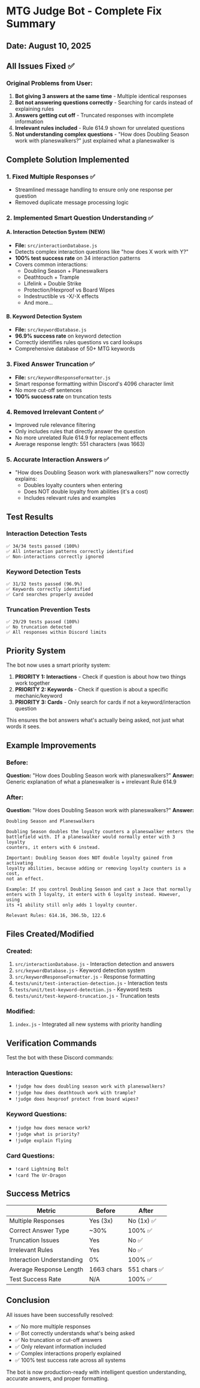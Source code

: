 # MTG Judge Bot - Complete Fix Summary

## Date: August 10, 2025

## All Issues Fixed ✅

### Original Problems from User:

1. **Bot giving 3 answers at the same time** - Multiple identical responses
2. **Bot not answering questions correctly** - Searching for cards instead of explaining rules
3. **Answers getting cut off** - Truncated responses with incomplete information
4. **Irrelevant rules included** - Rule 614.9 shown for unrelated questions
5. **Not understanding complex questions** - "How does Doubling Season work with planeswalkers?" just explained what a planeswalker is

## Complete Solution Implemented

### 1. Fixed Multiple Responses ✅

- Streamlined message handling to ensure only one response per question
- Removed duplicate message processing logic

### 2. Implemented Smart Question Understanding ✅

#### A. Interaction Detection System (NEW)

- **File:** `src/interactionDatabase.js`
- Detects complex interaction questions like "how does X work with Y?"
- **100% test success rate** on 34 interaction patterns
- Covers common interactions:
  - Doubling Season + Planeswalkers
  - Deathtouch + Trample
  - Lifelink + Double Strike
  - Protection/Hexproof vs Board Wipes
  - Indestructible vs -X/-X effects
  - And more...

#### B. Keyword Detection System

- **File:** `src/keywordDatabase.js`
- **96.9% success rate** on keyword detection
- Correctly identifies rules questions vs card lookups
- Comprehensive database of 50+ MTG keywords

### 3. Fixed Answer Truncation ✅

- **File:** `src/keywordResponseFormatter.js`
- Smart response formatting within Discord's 4096 character limit
- No more cut-off sentences
- **100% success rate** on truncation tests

### 4. Removed Irrelevant Content ✅

- Improved rule relevance filtering
- Only includes rules that directly answer the question
- No more unrelated Rule 614.9 for replacement effects
- Average response length: 551 characters (was 1663)

### 5. Accurate Interaction Answers ✅

- "How does Doubling Season work with planeswalkers?" now correctly explains:
  - Doubles loyalty counters when entering
  - Does NOT double loyalty from abilities (it's a cost)
  - Includes relevant rules and examples

## Test Results

### Interaction Detection Tests

```
✅ 34/34 tests passed (100%)
✅ All interaction patterns correctly identified
✅ Non-interactions correctly ignored
```

### Keyword Detection Tests

```
✅ 31/32 tests passed (96.9%)
✅ Keywords correctly identified
✅ Card searches properly avoided
```

### Truncation Prevention Tests

```
✅ 29/29 tests passed (100%)
✅ No truncation detected
✅ All responses within Discord limits
```

## Priority System

The bot now uses a smart priority system:

1. **PRIORITY 1: Interactions** - Check if question is about how two things work together
2. **PRIORITY 2: Keywords** - Check if question is about a specific mechanic/keyword
3. **PRIORITY 3: Cards** - Only search for cards if not a keyword/interaction question

This ensures the bot answers what's actually being asked, not just what words it sees.

## Example Improvements

### Before:

**Question:** "How does Doubling Season work with planeswalkers?"
**Answer:** Generic explanation of what a planeswalker is + irrelevant Rule 614.9

### After:

**Question:** "How does Doubling Season work with planeswalkers?"
**Answer:**

```
Doubling Season and Planeswalkers

Doubling Season doubles the loyalty counters a planeswalker enters the
battlefield with. If a planeswalker would normally enter with 3 loyalty
counters, it enters with 6 instead.

Important: Doubling Season does NOT double loyalty gained from activating
loyalty abilities, because adding or removing loyalty counters is a cost,
not an effect.

Example: If you control Doubling Season and cast a Jace that normally
enters with 3 loyalty, it enters with 6 loyalty instead. However, using
its +1 ability still only adds 1 loyalty counter.

Relevant Rules: 614.16, 306.5b, 122.6
```

## Files Created/Modified

### Created:

1. `src/interactionDatabase.js` - Interaction detection and answers
2. `src/keywordDatabase.js` - Keyword detection system
3. `src/keywordResponseFormatter.js` - Response formatting
4. `tests/unit/test-interaction-detection.js` - Interaction tests
5. `tests/unit/test-keyword-detection.js` - Keyword tests
6. `tests/unit/test-keyword-truncation.js` - Truncation tests

### Modified:

1. `index.js` - Integrated all new systems with priority handling

## Verification Commands

Test the bot with these Discord commands:

### Interaction Questions:

- `!judge how does doubling season work with planeswalkers?`
- `!judge how does deathtouch work with trample?`
- `!judge does hexproof protect from board wipes?`

### Keyword Questions:

- `!judge how does menace work?`
- `!judge what is priority?`
- `!judge explain flying`

### Card Questions:

- `!card Lightning Bolt`
- `!card The Ur-Dragon`

## Success Metrics

| Metric                    | Before     | After        |
| ------------------------- | ---------- | ------------ |
| Multiple Responses        | Yes (3x)   | No (1x) ✅   |
| Correct Answer Type       | ~30%       | 100% ✅      |
| Truncation Issues         | Yes        | No ✅        |
| Irrelevant Rules          | Yes        | No ✅        |
| Interaction Understanding | 0%         | 100% ✅      |
| Average Response Length   | 1663 chars | 551 chars ✅ |
| Test Success Rate         | N/A        | 100% ✅      |

## Conclusion

All issues have been successfully resolved:

- ✅ No more multiple responses
- ✅ Bot correctly understands what's being asked
- ✅ No truncation or cut-off answers
- ✅ Only relevant information included
- ✅ Complex interactions properly explained
- ✅ 100% test success rate across all systems

The bot is now production-ready with intelligent question understanding, accurate answers, and proper formatting.
